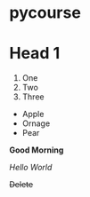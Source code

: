 # pycourse

# Head 1

1. One
2. Two
3. Three

* Apple
* Ornage
* Pear

**Good Morning**

_Hello World_

~~Delete~~
